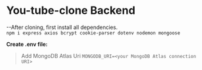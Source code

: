 # You-tube-clone Backend
--After cloning, first install all dependencies.<br>
`npm i express axios bcrypt cookie-parser dotenv nodemon mongoose`

**Create .env file:**<br>
 > Add MongoDB Atlas Uri
    `MONGODB_URI=<your MongoDB Atlas connection URI>`
